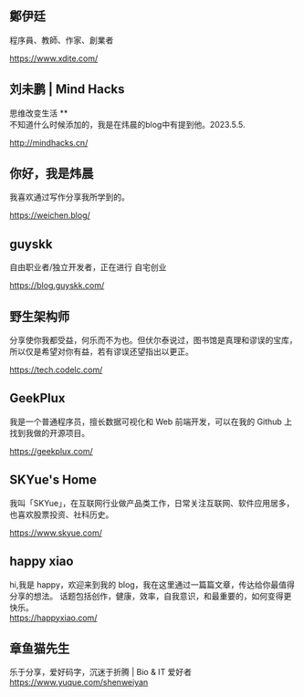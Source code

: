
## 鄭伊廷
程序員、教師、作家、創業者

https://www.xdite.com/

## 刘未鹏 | Mind Hacks
思维改变生活 **   
不知道什么时候添加的，我是在炜晨的blog中有提到他。2023.5.5. 

http://mindhacks.cn/

## 你好，我是炜晨
我喜欢通过写作分享我所学到的。 

https://weichen.blog/

## guyskk 
自由职业者/独立开发者，正在进行 自宅创业 

https://blog.guyskk.com/

## 野生架构师
分享使你我都受益，何乐而不为也。但伏尔泰说过，图书馆是真理和谬误的宝库，所以仅是希望对你有益，若有谬误还望指出以更正。

https://tech.codelc.com/


## GeekPlux
我是一个普通程序员，擅长数据可视化和 Web 前端开发，可以在我的 Github 上找到我做的开源项目。

https://geekplux.com/

## SKYue's Home
我叫「SKYue」，在互联网行业做产品类工作，日常关注互联网、软件应用居多，也喜欢股票投资、社科历史。

https://www.skyue.com/


## happy xiao  
hi,我是 happy，欢迎来到我的 blog，我在这里通过一篇篇文章，传达给你最值得分享的想法。
话题包括创作，健康，效率，自我意识，和最重要的，如何变得更快乐。  
https://happyxiao.com/


## 章鱼猫先生    
乐于分享，爱好码字，沉迷于折腾 | Bio & IT 爱好者   
https://www.yuque.com/shenweiyan  

